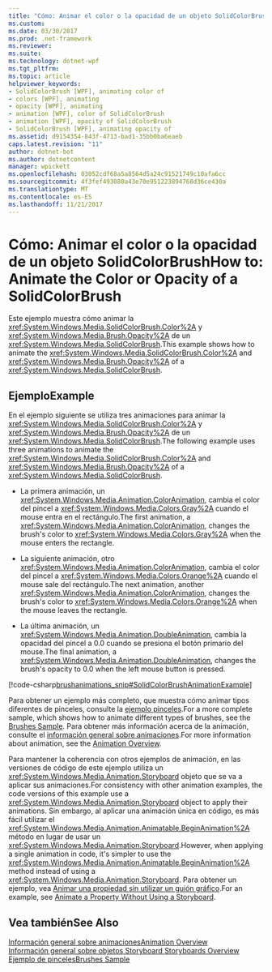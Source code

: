 ```yaml
---
title: "Cómo: Animar el color o la opacidad de un objeto SolidColorBrush"
ms.custom: 
ms.date: 03/30/2017
ms.prod: .net-framework
ms.reviewer: 
ms.suite: 
ms.technology: dotnet-wpf
ms.tgt_pltfrm: 
ms.topic: article
helpviewer_keywords:
- SolidColorBrush [WPF], animating color of
- colors [WPF], animating
- opacity [WPF], animating
- animation [WPF], color of SolidColorBrush
- animation [WPF], opacity of SolidColorBrush
- SolidColorBrush [WPF], animating opacity of
ms.assetid: d9154354-843f-4713-bad1-35bb0ba6eaeb
caps.latest.revision: "11"
author: dotnet-bot
ms.author: dotnetcontent
manager: wpickett
ms.openlocfilehash: 03052cdf68a5a8564d5a24c91521749c10afa6cc
ms.sourcegitcommit: 4f3fef493080a43e70e951223894768d36ce430a
ms.translationtype: MT
ms.contentlocale: es-ES
ms.lasthandoff: 11/21/2017
---
```

# <a name="how-to-animate-the-color-or-opacity-of-a-solidcolorbrush"></a><span data-ttu-id="05763-102">Cómo: Animar el color o la opacidad de un objeto SolidColorBrush</span><span class="sxs-lookup"><span data-stu-id="05763-102">How to: Animate the Color or Opacity of a SolidColorBrush</span></span>
<span data-ttu-id="05763-103">Este ejemplo muestra cómo animar la <xref:System.Windows.Media.SolidColorBrush.Color%2A> y <xref:System.Windows.Media.Brush.Opacity%2A> de un <xref:System.Windows.Media.SolidColorBrush>.</span><span class="sxs-lookup"><span data-stu-id="05763-103">This example shows how to animate the <xref:System.Windows.Media.SolidColorBrush.Color%2A> and <xref:System.Windows.Media.Brush.Opacity%2A> of a <xref:System.Windows.Media.SolidColorBrush>.</span></span>  
  
## <a name="example"></a><span data-ttu-id="05763-104">Ejemplo</span><span class="sxs-lookup"><span data-stu-id="05763-104">Example</span></span>  
 <span data-ttu-id="05763-105">En el ejemplo siguiente se utiliza tres animaciones para animar la <xref:System.Windows.Media.SolidColorBrush.Color%2A> y <xref:System.Windows.Media.Brush.Opacity%2A> de un <xref:System.Windows.Media.SolidColorBrush>.</span><span class="sxs-lookup"><span data-stu-id="05763-105">The following example uses three animations to animate the <xref:System.Windows.Media.SolidColorBrush.Color%2A> and <xref:System.Windows.Media.Brush.Opacity%2A> of a <xref:System.Windows.Media.SolidColorBrush>.</span></span>  
  
-   <span data-ttu-id="05763-106">La primera animación, un <xref:System.Windows.Media.Animation.ColorAnimation>, cambia el color del pincel a <xref:System.Windows.Media.Colors.Gray%2A> cuando el mouse entra en el rectángulo.</span><span class="sxs-lookup"><span data-stu-id="05763-106">The first animation, a <xref:System.Windows.Media.Animation.ColorAnimation>, changes the brush's color to <xref:System.Windows.Media.Colors.Gray%2A> when the mouse enters the rectangle.</span></span>  
  
-   <span data-ttu-id="05763-107">La siguiente animación, otro <xref:System.Windows.Media.Animation.ColorAnimation>, cambia el color del pincel a <xref:System.Windows.Media.Colors.Orange%2A> cuando el mouse sale del rectángulo.</span><span class="sxs-lookup"><span data-stu-id="05763-107">The next animation, another <xref:System.Windows.Media.Animation.ColorAnimation>, changes the brush's color to <xref:System.Windows.Media.Colors.Orange%2A> when the mouse leaves the rectangle.</span></span>  
  
-   <span data-ttu-id="05763-108">La última animación, un <xref:System.Windows.Media.Animation.DoubleAnimation>, cambia la opacidad del pincel a 0.0 cuando se presiona el botón primario del mouse.</span><span class="sxs-lookup"><span data-stu-id="05763-108">The final animation, a <xref:System.Windows.Media.Animation.DoubleAnimation>, changes the brush's opacity to 0.0 when the left mouse button is pressed.</span></span>  
  
 [!code-csharp[brushanimations_snip#SolidColorBrushAnimationExample](../../../../samples/snippets/csharp/VS_Snippets_Wpf/brushanimations_snip/CSharp/SolidColorBrushExample.cs#solidcolorbrushanimationexample)]  
  
 <span data-ttu-id="05763-109">Para obtener un ejemplo más completo, que muestra cómo animar tipos diferentes de pinceles, consulte la [ejemplo pinceles](http://go.microsoft.com/fwlink/?LinkID=159973).</span><span class="sxs-lookup"><span data-stu-id="05763-109">For a more complete sample, which shows how to animate different types of brushes, see the [Brushes Sample](http://go.microsoft.com/fwlink/?LinkID=159973).</span></span> <span data-ttu-id="05763-110">Para obtener más información acerca de la animación, consulte el [información general sobre animaciones](../../../../docs/framework/wpf/graphics-multimedia/animation-overview.md).</span><span class="sxs-lookup"><span data-stu-id="05763-110">For more information about animation, see the [Animation Overview](../../../../docs/framework/wpf/graphics-multimedia/animation-overview.md).</span></span>  
  
 <span data-ttu-id="05763-111">Para mantener la coherencia con otros ejemplos de animación, en las versiones de código de este ejemplo utiliza un <xref:System.Windows.Media.Animation.Storyboard> objeto que se va a aplicar sus animaciones.</span><span class="sxs-lookup"><span data-stu-id="05763-111">For consistency with other animation examples, the code versions of this example use a <xref:System.Windows.Media.Animation.Storyboard> object to apply their animations.</span></span> <span data-ttu-id="05763-112">Sin embargo, al aplicar una animación única en código, es más fácil utilizar el <xref:System.Windows.Media.Animation.Animatable.BeginAnimation%2A> método en lugar de usar un <xref:System.Windows.Media.Animation.Storyboard>.</span><span class="sxs-lookup"><span data-stu-id="05763-112">However, when applying a single animation in code, it's simpler to use the <xref:System.Windows.Media.Animation.Animatable.BeginAnimation%2A> method instead of using a <xref:System.Windows.Media.Animation.Storyboard>.</span></span> <span data-ttu-id="05763-113">Para obtener un ejemplo, vea [Animar una propiedad sin utilizar un guión gráfico](../../../../docs/framework/wpf/graphics-multimedia/how-to-animate-a-property-without-using-a-storyboard.md).</span><span class="sxs-lookup"><span data-stu-id="05763-113">For an example, see [Animate a Property Without Using a Storyboard](../../../../docs/framework/wpf/graphics-multimedia/how-to-animate-a-property-without-using-a-storyboard.md).</span></span>  
  
## <a name="see-also"></a><span data-ttu-id="05763-114">Vea también</span><span class="sxs-lookup"><span data-stu-id="05763-114">See Also</span></span>  
 [<span data-ttu-id="05763-115">Información general sobre animaciones</span><span class="sxs-lookup"><span data-stu-id="05763-115">Animation Overview</span></span>](../../../../docs/framework/wpf/graphics-multimedia/animation-overview.md)  
 [<span data-ttu-id="05763-116">Información general sobre objetos Storyboard </span><span class="sxs-lookup"><span data-stu-id="05763-116">Storyboards Overview</span></span>](../../../../docs/framework/wpf/graphics-multimedia/storyboards-overview.md)  
 [<span data-ttu-id="05763-117">Ejemplo de pinceles</span><span class="sxs-lookup"><span data-stu-id="05763-117">Brushes Sample</span></span>](http://go.microsoft.com/fwlink/?LinkID=159973)
